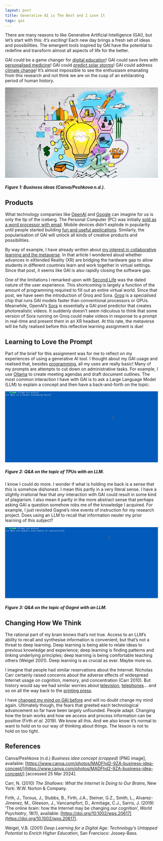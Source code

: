 ```yaml
---
layout: post
title: Generative AI is The Best and I Love It
tags: gai
---
```


There are many reasons to like Generative Artificial Intelligence (GAI), but let’s start with this: _It’s exciting!_ Each new day brings a fresh set of ideas and possibilities. The emergent tools inspired by GAI have the potential to redefine and transform almost all aspects of life for the better. 

GAI could be a game changer for [digital education](https://www.unesco.org/en/digital-education/artificial-intelligence)! GAI could save lives with [personalised medicine](https://www.theguardian.com/commentisfree/2023/jun/26/ai-personalise-medicine-patient-lab-health-diagnosis-cambridge)! GAI could [predict solar storms](https://www.nasa.gov/science-research/heliophysics/nasa-enabled-ai-predictions-may-give-time-to-prepare-for-solar-storms)! GAI could address [climate change](https://www.bcg.com/publications/2022/how-ai-can-help-climate-change)! It’s almost impossible to see the enthusiasm emanating from this research and not think we are on the cusp of an exhilarating period of human history.

![PNG image representing ideas by illustrating a lightbulb surround by inspirational sketches](https://github.com/Sterling-Cooper/Sterling-Cooper.github.io/blob/main/_assets/gai-idea.png?raw=true)
##### Figure 1: Business ideas (Canva/Peshkova n.d.).

## Products

What technology companies like [OpenAI](https://openai.com/) and [Google](https://gemini.google.com/) can imagine for us is only the tip of the iceberg. The Personal Computer (PC) was initially [sold as a word processor with email](https://rarehistoricalphotos.com/vintage-computer-ads/). Mobile devices didn’t explode in popularity until people started building [fun and useful applications](https://www.wired.com/2010/10/app-for-that/). Similarly, the popularisation of GAI will unlock all kinds of creative products and possibilities.

By way of example, I have already written about [my interest in collaborative learning and the metaverse](https://sterling-cooper.github.io/2024/02/19/emerging-immersive-technologies.html). In that article I wondered aloud whether advances in eXtended Reality (XR) are bridging the hardware gap to allow students in different countries learn and work together in virtual settings. Since that post, it seems like GAI is also rapidly closing the software gap.

One of the limitations I remarked upon with [Second Life](https://secondlife.com/) was the dated nature of the user experience. This shortcoming is largely a function of the amount of programming required to fill out an entire virtual world. Since that post, we have seen the introduction of Groq and Sora. [Groq](https://wow.groq.com/why-groq/) is a specialised chip that runs GAI models faster than conventional processors or GPUs. Meanwhile, OpenAI’s [Sora](https://openai.com/sora) is essentially a GAI pixel predictor that creates photorealistic videos. It suddenly doesn’t seem ridiculous to think that some version of Sora running on Groq could make videos in response to a prompt in real-time and present them in an XR headset. At this rate, the metaverse will be fully realised before this reflective learning assignment is due!

## Learning to Love the Prompt

Part of the brief for this assignment was for me to reflect on my experiences of using a generative AI tool. I thought about my GAI usage and realised that, besides [programming](https://sterling-cooper.github.io/2024/03/18/gai-is-the-worst.html), all my uses are really basic! Many of my prompts are attempts to cut down on administrative tasks. For example, I use [Ollama](https://ollama.com/) to create meeting agendas and draft document outlines. The most common interaction I have with GAI is to ask a Large Language Model (LLM) to explain a concept and then have a back-and-forth on the topic:

![GIF image illustrating a Q&A with an LLM on the topic of Tensor Processing Units](https://github.com/Sterling-Cooper/Sterling-Cooper.github.io/blob/main/_assets/gai-tpu.gif?raw=true)

##### Figure 2: Q&A on the topic of TPUs with an LLM.

I know I could do more. I wonder if what is holding me back is a sense that this is somehow dishonest. I mean this partly in a very literal sense. I have a slightly irrational fear that _any_ interaction with GAI could result in some kind of plagiarism. I also mean it partly in the more abstract sense that perhaps asking GAI a question somehow robs me of the knowledge I acquired. For example, I just revisited Gagné’s nine events of instruction for my research project. Does using an LLM to recall that information neuter my prior learning of this subject?

![GIF image illustrating a Q&A with an LLM on the topic of Gagné's nine events of instruction](https://github.com/Sterling-Cooper/Sterling-Cooper.github.io/blob/main/_assets/gai-gagne.gif?raw=true)

##### Figure 3: Q&A on the topic of Gagné with an LLM.

## Changing How We Think

The rational part of my brain knows that’s not true. Access to an LLM’s ability to recall and synthesise information is convenient, but that’s not a threat to deep learning. Deep learning is being able to relate ideas to previous knowledge and experience; deep learning is finding patterns and linking underlying principles; deep learning is being comfortable teaching others (Weigel 2001). Deep learning is as crucial as ever. Maybe more so.

I imagine that people had similar reservations about the Internet. Nicholas Carr certainly raised concerns about the adverse effects of widespread Internet usage on cognition, memory, and concentration (Carr 2010). But history would say we had similar worries about [television](https://www.eastbaytimes.com/2004/12/30/we-used-to-fear-the-tvs-not-the-tv-programming/), [telephones](https://www.theatlantic.com/technology/archive/2015/09/when-the-telephone-was-dangerous/626742/)… and so on all the way back to the [printing press](https://www.ancientpages.com/2021/09/18/why-did-first-printed-books-scare-ancient-scholars-in-europe/). 

I have [changed my mind on GAI before](https://sterling-cooper.github.io/2024/03/18/gai-is-the-worst.html) and will no doubt change my mind again. Ultimately though, the fears that greeted each technological advancement so far have been largely unfounded. People adapt. Changing how the brain works and how we access and process information can be positive (Firth _et al._ 2019). We know all this. And we also know it’s normal to want to hold on to our way of thinking about things. The lesson is not to hold on too tight.

## References

Canva/Peshkova (n.d.) _Business idea concept (cropped)_ [PNG image], available: [https://www.canva.com/photos/MADFhd2-9ZA-business-idea-concept/](https://www.canva.com/photos/MADFhd2-9ZA-business-idea-concept/) [accessed 25 Mar 2024].

Carr, N. (2010) _The Shallows: What the Internet Is Doing to Our Brains_, New York: W.W. Norton & Company.

Firth, J., Torous, J., Stubbs, B., Firth, J.A., Steiner, G.Z., Smith, L., Alvarez-Jimenez, M., Gleeson, J., Vancampfort, D., Armitage, C.J., Sarris, J. (2019) ‘The online brain: how the Internet may be changing our cognition’, _World Psychiatry_, 18(1), available:
[https://doi.org/10.1002/wps.20617](https://doi.org/10.1002/wps.20617).

Weigel, V.B. (2001) _Deep Learning for a Digital Age: Technology’s Untapped Potential to Enrich Higher Education_, San Francisco: Jossey-Bass.

